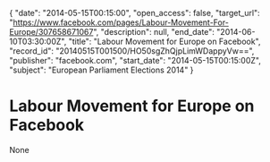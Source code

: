 {
  "date": "2014-05-15T00:15:00", 
  "open_access": false, 
  "target_url": "https://www.facebook.com/pages/Labour-Movement-For-Europe/307658671067", 
  "description": null, 
  "end_date": "2014-06-10T03:30:00Z", 
  "title": "Labour Movement for Europe on Facebook", 
  "record_id": "20140515T001500/HO50sgZhQjpLimWDappyVw==", 
  "publisher": "facebook.com", 
  "start_date": "2014-05-15T00:15:00Z", 
  "subject": "European Parliament Elections 2014"
}

# Labour Movement for Europe on Facebook

None